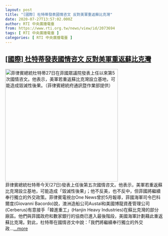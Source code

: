 ```yaml
---
layout: post
title: "[國際] 杜特蒂發表國情咨文 反對美軍重返蘇比克灣"
date: 2020-07-27T13:57:02.000Z
author: RTI 中央廣播電臺
from: https://www.rti.org.tw/news/view/id/2073694
tags: [ RTI 中央廣播電臺 ]
categories: [ RTI 中央廣播電臺 ]
---
```

<!--1595858222000-->
[[國際] 杜特蒂發表國情咨文 反對美軍重返蘇比克灣](https://www.rti.org.tw/news/view/id/2073694)
------

<div>
<img src="https://static.rti.org.tw/assets/thumbnails/2020/07/27/20200727000138M.jpg" width="360" alt="菲律賓總統杜特蒂27日在菲國眾議院發表上任以來第5次國情咨文。他表示，美軍若重返蘇比克灣設立基地，可能造成毀滅性後果。（菲律賓總統府通訊暨作業部提供）" title="菲律賓總統杜特蒂27日在菲國眾議院發表上任以來第5次國情咨文。他表示，美軍若重返蘇比克灣設立基地，可能造成毀滅性後果。（菲律賓總統府通訊暨作業部提供）"><br>菲律賓總統杜特蒂今天(27日)發表上任後第五次國情咨文。他表示，美軍若重返蘇比克灣設立基地，可能造成「毀滅性後果」；他不反美，也不反中，但菲國將繼續奉行獨立的外交政策。菲律賓電視台One News曾於5月報導，菲國海軍司令巴科爾度(Giovanni Bacordo)說，澳洲造船公司Austal和美國博龍資產管理公司(Cerberus)有意接手「韓進重工」(Hanjin Heavy Industries)在蘇比克灣的部分廠區。他們與菲國政府和數家銀行的協商已進入最後階段，美國海軍計劃藉此重返蘇比克灣。對此，杜特蒂在國情咨文中說：「我們將繼續奉行獨立的外交政...<a target="_blank" href="https://www.rti.org.tw/news/view/id/2073694">...more</a>
</div>
